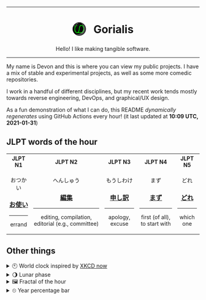 ***

<h1 align="center">
<sub>
    <img src="readme/resources/avatar.png" height="36">
</sub>
&nbsp;
Gorialis
</h1>
<p align="center">
Hello! I like making tangible software.
</p>

***

My name is Devon and this is where you can view my public projects. I have a mix of stable and experimental projects, as well as some more comedic repositories.

I work in a handful of different disciplines, but my recent work tends mostly towards reverse engineering, DevOps, and graphical/UX design.

As a fun demonstration of what I can do, this README *dynamically regenerates* using GitHub Actions every hour! (it last updated at **10:09 UTC, 2021-01-31**)

<h2>JLPT words of the hour</h2>
<table>
    <tr>
        <th>JLPT N1</th>
        <th>JLPT N2</th>
        <th>JLPT N3</th>
        <th>JLPT N4</th>
        <th>JLPT N5</th>
    </tr>
    <tr>
        <td>
            <p align="center">おつかい</p>
            <h3 align="center"><b><a href="https://jisho.org/search/%E3%81%8A%E4%BD%BF%E3%81%84">お使い</a></b></h3>
            <hr>
            <p align="center">errand</p>
        </td>
        <td>
            <p align="center">へんしゅう</p>
            <h3 align="center"><b><a href="https://jisho.org/search/%E7%B7%A8%E9%9B%86">編集</a></b></h3>
            <hr>
            <p align="center">editing,<wbr> compilation,<wbr> editorial (e.g.,<wbr> committee)</p>
        </td>
        <td>
            <p align="center">もうしわけ</p>
            <h3 align="center"><b><a href="https://jisho.org/search/%E7%94%B3%E3%81%97%E8%A8%B3">申し訳</a></b></h3>
            <hr>
            <p align="center">apology,<wbr> excuse</p>
        </td>
        <td>
            <p align="center">まず</p>
            <h3 align="center"><b><a href="https://jisho.org/search/%E3%81%BE%E3%81%9A">まず</a></b></h3>
            <hr>
            <p align="center">first (of all),<wbr> to start with</p>
        </td>
        <td>
            <p align="center">どれ</p>
            <h3 align="center"><b><a href="https://jisho.org/search/%E3%81%A9%E3%82%8C">どれ</a></b></h3>
            <hr>
            <p align="center">which one</p>
        </td>
    </tr>
</table>

<h2>Other things</h2>
<details>
<summary>🕙  World clock inspired by <a href="https://xkcd.com/now">XKCD now</a></summary>

> <img src="generated/now.png" width="512">

</details>
<details>
<summary>🌖 Lunar phase</summary>

The moon is approximately 63.72% through its phase (Waning Gibbous).

</details>
<details>
<summary>&#x1f5bc; Fractal of the hour</summary>

> <img src="generated/fractal.png" width="512">

</details>
<details>
<summary>&#x23f2; Year percentage bar</summary>
<pre><code>2021 [█▁▁▁▁▁▁▁▁▁▁▁▁▁▁▁▁▁▁▁] 8.34%</code></pre>
</details>
